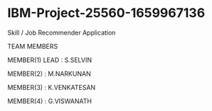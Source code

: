 # IBM-Project-25560-1659967136
Skill / Job Recommender Application


TEAM MEMBERS

MEMBER(1) LEAD  : S.SELVIN

MEMBER(2)  : M.NARKUNAN

MEMBER(3)  : K.VENKATESAN

MEMBER(4)  : G.VISWANATH
